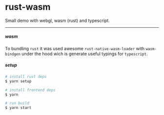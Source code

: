 # rust-wasm
Small demo with webgl, wasm (rust) and typescript.

---

##### wasm
To bundling `rust` it was used awesome `rust-native-wasm-loader` with `wasm-bindgen` under the hood
wich is generate useful typings for `typescript`.

##### setup

```bash
# install rust deps
$ yarn setup

# install frontend deps
$ yarn

# run build
$ yarn start
```
